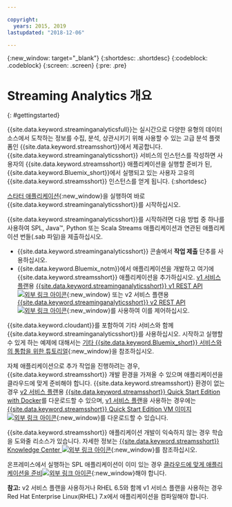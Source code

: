```yaml
---

copyright:
  years: 2015, 2019
lastupdated: "2018-12-06"

---
```


<!-- Attribute definitions -->
{:new_window: target="_blank"}
{:shortdesc: .shortdesc}
{:codeblock: .codeblock}
{:screen: .screen}
{:pre: .pre}


# Streaming Analytics 개요
{: #gettingstarted}

{{site.data.keyword.streaminganalyticsfull}}는 실시간으로 다양한 유형의 데이터 소스에서 도착하는 정보를 수집, 분석, 상관시키기 위해 사용할 수 있는 고급 분석 플랫폼인 {{site.data.keyword.streamsshort}}에서 제공합니다. {{site.data.keyword.streaminganalyticsshort}} 서비스의 인스턴스를 작성하면 사용자의 {{site.data.keyword.streamsshort}} 애플리케이션을 실행할 준비가 된, {{site.data.keyword.Bluemix_short}}에서 실행되고 있는 사용자 고유의 {{site.data.keyword.streamsshort}} 인스턴스를 얻게 됩니다.
{:shortdesc}

[스타터 애플리케이션](/docs/services/StreamingAnalytics?topic=StreamingAnalytics-starterapps_deploy){:new_window}을 실행하여 바로 {{site.data.keyword.streaminganalyticsshort}}를 시작하십시오.

{{site.data.keyword.streaminganalyticsshort}}를 시작하려면 다음 방법 중 하나를 사용하여 SPL, Java™, Python 또는 Scala Streams 애플리케이션과 연관된 애플리케이션 번들(.sab 파일)을 제출하십시오.
* {{site.data.keyword.streaminganalyticsshort}} 콘솔에서 **작업 제출** 단추를 사용하십시오.
* {{site.data.keyword.Bluemix_notm}}에서 애플리케이션을 개발하고 여기에 {{site.data.keyword.streamsshort}} 애플리케이션을 추가하십시오. [v1 서비스 플랜](/docs/services/StreamingAnalytics?topic=StreamingAnalytics-service_plans#service_plans)용 [{{site.data.keyword.streaminganalyticsshort}} v1 REST API ![외부 링크 아이콘](../../icons/launch-glyph.svg "외부 링크 아이콘")](https://{DomainName}/apidocs/streaming-analytics-v1){:new_window} 또는 v2 서비스 플랜용 [{{site.data.keyword.streaminganalyticsshort}} v2 REST API ![외부 링크 아이콘](../../icons/launch-glyph.svg "외부 링크 아이콘")](https://{DomainName}/apidocs/streaming-analytics-v2){:new_window}를 사용하여 이를 제어하십시오.

{{site.data.keyword.cloudant}}를 포함하여 기타 서비스와 함께 {{site.data.keyword.streaminganalyticsshort}}를 사용하십시오. 시작하고 실행할 수 있게 하는 예제에 대해서는 [기타 {{site.data.keyword.Bluemix_short}} 서비스와의 통합을 위한 튜토리얼](/docs/services/StreamingAnalytics?topic=StreamingAnalytics-tutorials){:new_window}을 참조하십시오.

자체 애플리케이션으로 추가 작업을 진행하려는 경우, {{site.data.keyword.streamsshort}} 개발 환경을 가져올 수 있으며 애플리케이션을 클라우드에 맞게 준비해야 합니다. {{site.data.keyword.streamsshort}} 환경이 없는 경우 [v2 서비스 플랜](/docs/services/StreamingAnalytics?topic=StreamingAnalytics-service_plans#service_plans)용 [{{site.data.keyword.streamsshort}} Quick Start Edition with Docker](https://www-01.ibm.com/marketing/iwm/iwm/web/preLogin.do?source=swg-ibmistvi)를 다운로드할 수 있으며, [v1 서비스 플랜](/docs/services/StreamingAnalytics?topic=StreamingAnalytics-service_plans#service_plans)을 사용하는 경우에는 [{{site.data.keyword.streamsshort}} Quick Start Edition VM 이미지 ![외부 링크 아이콘](../../icons/launch-glyph.svg "외부 링크 아이콘")](http://ibmstreams.github.io/streamsx.documentation/docs/4.3/qse-intro/){:new_window}를 다운로드할 수 있습니다.

{{site.data.keyword.streamsshort}} 애플리케이션 개발이 익숙하지 않는 경우 학습을 도와줄 리소스가 있습니다. 자세한 정보는 [{{site.data.keyword.streamsshort}} Knowledge Center ![외부 링크 아이콘](../../icons/launch-glyph.svg "외부 링크 아이콘")](https://www.ibm.com/support/knowledgecenter/en/SSCRJU_4.3.0/com.ibm.streams.welcome.doc/doc/kc-homepage.html){:new_window}를 참조하십시오.

온프레미스에서 실행하는 SPL 애플리케이션이 이미 있는 경우 [클라우드에 맞게 애플리케이션을 준비![외부 링크 아이콘](../../icons/launch-glyph.svg "외부 링크 아이콘")](https://developer.ibm.com/streamsdev/docs/getting-spl-application-ready-cloud/){:new_window}해야 합니다.

**참고:** v2 서비스 플랜을 사용하거나 RHEL 6.5와 함께 v1 서비스 플랜을 사용하는 경우 Red Hat Enterprise Linux(RHEL) 7.x에서 애플리케이션을 컴파일해야 합니다.
